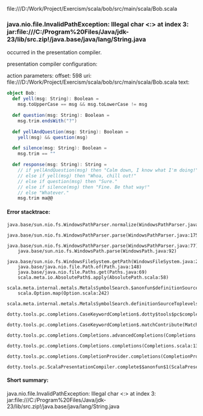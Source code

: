 file:///D:/Work/Project/Exercism/scala/bob/src/main/scala/Bob.scala
### java.nio.file.InvalidPathException: Illegal char <:> at index 3: jar:file:///C:/Program%20Files/Java/jdk-23/lib/src.zip!/java.base/java/lang/String.java

occurred in the presentation compiler.

presentation compiler configuration:


action parameters:
offset: 598
uri: file:///D:/Work/Project/Exercism/scala/bob/src/main/scala/Bob.scala
text:
```scala
object Bob:
  def yell(msg: String): Boolean =
    msg.toUpperCase == msg && msg.toLowerCase != msg

  def question(msg: String): Boolean =
    msg.trim.endsWith("?")

  def yellAndQuestion(msg: String): Boolean =
    yell(msg) && question(msg)

  def silence(msg: String): Boolean =
    msg.trim == ""

  def response(msg: String): String =
    // if yellAndQuestion(msg) then "Calm down, I know what I'm doing!"
    // else if yell(msg) then "Whoa, chill out!"
    // else if question(msg) then "Sure."
    // else if silence(msg) then "Fine. Be that way!"
    // else "Whatever."
    msg.trim ma@@

```



#### Error stacktrace:

```
java.base/sun.nio.fs.WindowsPathParser.normalize(WindowsPathParser.java:204)
	java.base/sun.nio.fs.WindowsPathParser.parse(WindowsPathParser.java:175)
	java.base/sun.nio.fs.WindowsPathParser.parse(WindowsPathParser.java:77)
	java.base/sun.nio.fs.WindowsPath.parse(WindowsPath.java:92)
	java.base/sun.nio.fs.WindowsFileSystem.getPath(WindowsFileSystem.java:231)
	java.base/java.nio.file.Path.of(Path.java:148)
	java.base/java.nio.file.Paths.get(Paths.java:69)
	scala.meta.io.AbsolutePath$.apply(AbsolutePath.scala:58)
	scala.meta.internal.metals.MetalsSymbolSearch.$anonfun$definitionSourceToplevels$2(MetalsSymbolSearch.scala:70)
	scala.Option.map(Option.scala:242)
	scala.meta.internal.metals.MetalsSymbolSearch.definitionSourceToplevels(MetalsSymbolSearch.scala:69)
	dotty.tools.pc.completions.CaseKeywordCompletion$.dotty$tools$pc$completions$CaseKeywordCompletion$$$sortSubclasses(MatchCaseCompletions.scala:342)
	dotty.tools.pc.completions.CaseKeywordCompletion$.matchContribute(MatchCaseCompletions.scala:292)
	dotty.tools.pc.completions.Completions.advancedCompletions(Completions.scala:358)
	dotty.tools.pc.completions.Completions.completions(Completions.scala:130)
	dotty.tools.pc.completions.CompletionProvider.completions(CompletionProvider.scala:93)
	dotty.tools.pc.ScalaPresentationCompiler.complete$$anonfun$1(ScalaPresentationCompiler.scala:154)
```
#### Short summary: 

java.nio.file.InvalidPathException: Illegal char <:> at index 3: jar:file:///C:/Program%20Files/Java/jdk-23/lib/src.zip!/java.base/java/lang/String.java